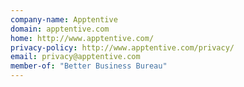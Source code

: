 ```yaml
---
company-name: Apptentive
domain: apptentive.com
home: http://www.apptentive.com/
privacy-policy: http://www.apptentive.com/privacy/
email: privacy@apptentive.com
member-of: "Better Business Bureau"
---
```




